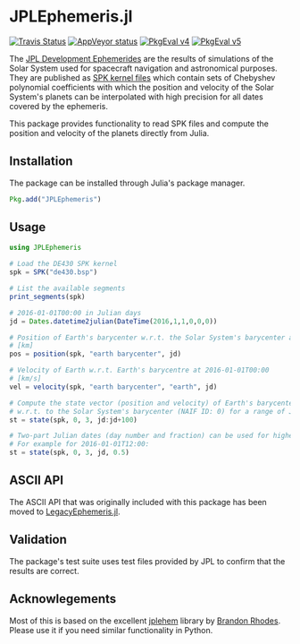 JPLEphemeris.jl
===============

[![Travis Status](https://travis-ci.org/helgee/JPLEphemeris.jl.png)](https://travis-ci.org/helgee/JPLEphemeris.jl)
[![AppVeyor status](https://ci.appveyor.com/api/projects/status/7pt2vy8wulix06jk?svg=true)](https://ci.appveyor.com/project/helgee/jplephemeris-jl)
[![PkgEval v4](http://pkg.julialang.org/badges/JPLEphemeris_0.4.svg)](http://pkg.julialang.org/?pkg=JPLEphemeris)
[![PkgEval v5](http://pkg.julialang.org/badges/JPLEphemeris_0.5.svg)](http://pkg.julialang.org/?pkg=JPLEphemeris)

The [JPL Development Ephemerides][jpl] are the results of simulations of the Solar System used for spacecraft navigation and astronomical purposes. They are published as [SPK kernel files][spk] which contain sets of Chebyshev polynomial coefficients with which the position and velocity of the Solar System's planets can be interpolated with high precision for all dates covered by the ephemeris.

This package provides functionality to read SPK files and compute the position and velocity of the planets directly from Julia.

## Installation

The package can be installed through Julia's package manager.

```julia
Pkg.add("JPLEphemeris")
```

## Usage

```julia
using JPLEphemeris

# Load the DE430 SPK kernel
spk = SPK("de430.bsp")

# List the available segments
print_segments(spk)

# 2016-01-01T00:00 in Julian days
jd = Dates.datetime2julian(DateTime(2016,1,1,0,0,0))

# Position of Earth's barycenter w.r.t. the Solar System's barycenter at 2016-01-01T00:00
# [km]
pos = position(spk, "earth barycenter", jd)

# Velocity of Earth w.r.t. Earth's barycentre at 2016-01-01T00:00
# [km/s]
vel = velocity(spk, "earth barycenter", "earth", jd)

# Compute the state vector (position and velocity) of Earth's barycenter (NAIF ID: 3)
# w.r.t. to the Solar System's barycenter (NAIF ID: 0) for a range of Julian days
st = state(spk, 0, 3, jd:jd+100)

# Two-part Julian dates (day number and fraction) can be used for higher precision.
# For example for 2016-01-01T12:00:
st = state(spk, 0, 3, jd, 0.5)
```

## ASCII API

The ASCII API that was originally included with this package has been moved to [LegacyEphemeris.jl][legacy].

## Validation

The package's test suite uses test files provided by JPL to confirm that the results are correct.

## Acknowlegements
Most of this is based on the excellent [jplehem][jplephem] library by [Brandon Rhodes][br].
Please use it if you need similar functionality in Python.

[jpl]: http://en.wikipedia.org/wiki/Jet_Propulsion_Laboratory_Development_Ephemeris
[jplephem]: https://github.com/brandon-rhodes/python-jplephem
[jld]: https://github.com/JuliaLang/JLD.jl
[br]: https://github.com/brandon-rhodes
[spk]: http://naif.jpl.nasa.gov/pub/naif/generic_kernels/spk/
[legacy]: https://github.com/helgee/LegacyEphemeris.jl
